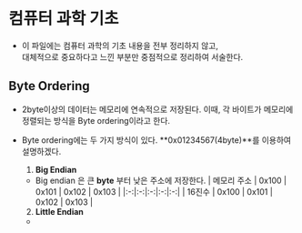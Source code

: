 # 컴퓨터 과학 기초
- 이 파일에는 컴퓨터 과학의 기초 내용을 전부 정리하지 않고,  
대체적으로 중요하다고 느낀 부분만 중점적으로 정리하여 서술한다.

## **Byte Ordering**
- 2byte이상의 데이터는 메모리에 연속적으로 저장된다. 이때, 각 바이트가 메모리에 정렬되는 방식을 Byte ordering이라고 한다.
- Byte ordering에는 두 가지 방식이 있다. **0x01234567(4byte)**를 이용하여 설명하겠다.
  1. **Big Endian**
  - Big endian 은 큰 **byte** 부터 낮은 주소에 저장한다.
  | 메모리 주소 | 0x100 | 0x101 | 0x102 | 0x103 |
  |:-:|:-:|:-:|:-:|:-:|
  | 16진수 | 0x100 | 0x101 | 0x102 | 0x103 |
  

  2. **Little Endian**
  - 
